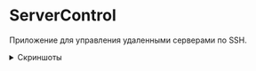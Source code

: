 # ServerControl
Приложение для управления удаленными серверами по SSH.

<details>
<summary>Скриншоты</summary>
<br>
![server list](./images/serverlist.jpg)
![console](./images/console.jpg)
<br>
![add server](./images/addserver.jpg)
![remove server](./images/removeserver.jpg)
</details>